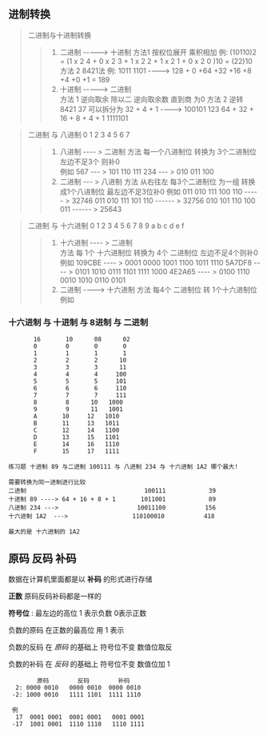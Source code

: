 
## 进制转换

>二进制与十进制转换
>>  1. 二进制  -----> 十进制
        方法1  按权位展开 乘积相加 
        例: (10110)2 = (1 x 2 4 + 0 x 2 3 + 1 x 2 2 + 1 x 2 1 + 0 x 2 0 )10 = (22)10
        方法 2 8421法
        例: 1011 1101 ----> 128 + 0 +64 +32 +16 +8 +4 +0 +1 = 189
>>  2. 十进制 -----> 二进制  
        方法 1  逆向取余 除以二 逆向取余数 直到商 为0 
        方法 2  逆转 8421 
        37  可以拆分为 32 + 4 + 1  ----> 100101
        123   64 + 32 + 16 + 8 + 4 + 1       1111101


>二进制 与 八进制  0 1 2 3 4 5 6 7
>>  1.  八进制 ---- > 二进制 
    方法  每一个八进制位 转换为 3个二进制位  左边不足3个 则补0   
    例如    567   --- >  101 110 111 
            234   --- >  010 011 100 
>>  2.  二进制  --- > 八进制 
    方法  从右往左 每3个二进制位 为一组 转换成1个八进制位 最左边不足3位补0
    例如    011 010 111 100 110  ----- > 32746
            011 010 111 101 110 ------ > 32756
            010 101 110 100 011 ------ >  25643


>二进制  与  十六进制  0 1 2 3 4 5 6 7 8 9 a b c d e f
>>  1.  十六进制 ---- >  二进制  
    方法  每 1个 十六进制位 转换为 4个 二进制位  左边不足4个则补0
    例如    109CBE  ---- > 0001 0000 1001  1100 1011 1110
            5A7DF8  ---- > 0101 1010 0111 1101 1111 1000
            4E2A65  ---- > 0100 1110 0010 1010 0110 0101 
>>  2.  二进制  ----> 十六进制 
    方法 每4个 二进制位 转 1个十六进制位 
    例如    


### 十六进制 与 十进制  与 8进制 与  二进制

```
       16       10      08      02 
       0        0       0       0
       1        1       1       1
       2        2       2      10
       3        3       3      11
       4        4       4     100
       5        5       5     101       
       6        6       6     110
       7        7       7     111
       8        8      10   1000
       9        9      11   1001
       A       10     12   1010
       B       11     13   1011
       C       12     14   1100
       D       13     15   1101
       E       14     16   1110
       F       15     17   1111

```

```
练习题 十进制 89 与二进制 100111 与 八进制 234 与 十六进制 1A2 哪个最大!

需要转换为同一进制进行比较 
二进制                                 100111            39
十进制 89 ----> 64 + 16 + 8 + 1       1011001            89
八进制 234 --->                      10011100           156
十六进制 1A2  --->                  110100010           418

最大的是 十六进制的 1A2
```

## 原码 反码  补码

数据在计算机里面都是以 **补码** 的形式进行存储

**正数**   原码反码补码都是一样的

**符号位** : 最左边的高位 1 表示负数 0表示正数

负数的原码  在正数的最高位 用 1 表示

负数的反码  在 *原码* 的基础上  符号位不变 数值位取反

负数的补码  在 *反码* 的基础上 符号位不变 数值位加 1


```
        原码        反码        补码
  2: 0000 0010   0000 0010  0000 0010
 -2: 1000 0010   1111 1101  1111 1110
 
 例  
  17  0001 0001  0001 0001   0001 0001 
 -17  1001 0001  1110 1110   1110 1111
```
